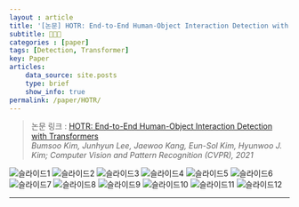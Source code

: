 ```yaml
---
layout : article
title: '[논문] HOTR: End-to-End Human-Object Interaction Detection with Transformers'
subtitle: 👩🏻‍💻
categories : [paper]
tags: [Detection, Transformer]
key: Paper
articles:
    data_source: site.posts
    type: brief
    show_info: true
permalink: /paper/HOTR/
---
```



> 논문 링크 : [HOTR: End-to-End Human-Object Interaction Detection with Transformers](https://arxiv.org/abs/2104.13682)<br>
_Bumsoo Kim, Junhyun Lee, Jaewoo Kang, Eun-Sol Kim, Hyunwoo J. Kim; Computer Vision and Pattern Recognition (CVPR), 2021_


![슬라이드1](https://user-images.githubusercontent.com/121393261/218855931-87364124-14ef-4159-a97d-5640b821d0e5.PNG)
![슬라이드2](https://user-images.githubusercontent.com/121393261/218855940-18476a92-10a1-4868-9e78-8a7612eead83.PNG)
![슬라이드3](https://user-images.githubusercontent.com/121393261/218855946-1faeabcd-73cd-4cd3-9cb6-57cbc24f7a6c.PNG)
![슬라이드4](https://user-images.githubusercontent.com/121393261/218855951-614f3ed4-e7b5-41a8-b735-c1ae7da98950.PNG)
![슬라이드5](https://user-images.githubusercontent.com/121393261/218855954-38eeb965-d526-4765-81fa-595da54b1837.PNG)
![슬라이드6](https://user-images.githubusercontent.com/121393261/218855959-935dcb0a-b259-4c6d-93fc-8f46b2cd9ade.PNG)
![슬라이드7](https://user-images.githubusercontent.com/121393261/218855962-04297497-3825-4560-806c-821e319d2781.PNG)
![슬라이드8](https://user-images.githubusercontent.com/121393261/218855967-73707bef-a4bc-4395-a593-305d1122e829.PNG)
![슬라이드9](https://user-images.githubusercontent.com/121393261/218855971-8a324911-afd2-46d7-84b7-418f4c46af1d.PNG)
![슬라이드10](https://user-images.githubusercontent.com/121393261/218855977-a8341af4-8717-4f1f-90f2-dd1abf8cb134.PNG)
![슬라이드11](https://user-images.githubusercontent.com/121393261/218855980-5579e119-8dec-4176-acd5-af6d6c818feb.PNG)
![슬라이드12](https://user-images.githubusercontent.com/121393261/218855984-437de42e-d02a-4410-acb6-4e8f6fe660ed.PNG)


- - - -

